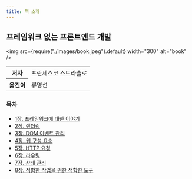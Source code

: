 ```yaml
---
title: 책 소개
---
```


## 프레임워크 없는 프론트엔드 개발

<img
src={require("./images/book.jpeg").default}
width="300"
alt="book"
/>

<table>
  <tr>
    <th>저자</th>
    <td>프란세스코 스트라츨로</td>
  </tr>
  <tr>
    <th>옮긴이</th>
    <td>류영선</td>
  </tr>
</table>

### 목차

- [1장. 프레임워크에 대한 이야기](./01.md)
- [2장. 렌더링](./02.md)
- [3장. DOM 이벤트 관리](./03.md)
- [4장. 웹 구성 요소](./04.md)
- [5장. HTTP 요청](./05.md)
- [6장. 라우팅](./06.md)
- [7장. 상태 관리](./07.md)
- [8장. 적합한 작업을 위한 적합한 도구](./08.md)